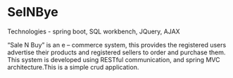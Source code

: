 # SelNBye

Technologies - spring boot, SQL workbench, JQuery, AJAX 

“Sale N Buy” is an e – commerce system, this provides the registered 
users advertise their products and registered sellers to order and 
purchase them. This system is developed using RESTful
communication, and spring MVC architecture.This is a simple crud application.
